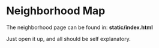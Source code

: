 # Neighborhood Map

The neighborhood page can be found in: **static/index.html**

Just open it up, and all should be self explanatory.